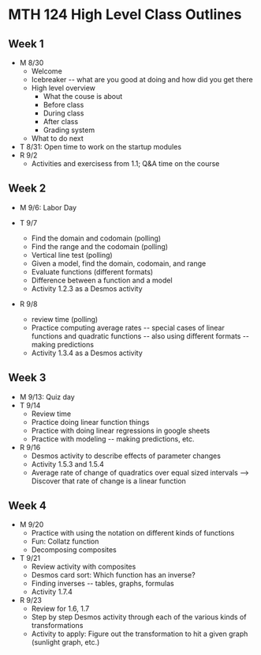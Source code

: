 # MTH 124 High Level Class Outlines

## Week 1

- M 8/30
  - Welcome 
  - Icebreaker -- what are you good at doing and how did you get there 
  - High level overview 
    - What the couse is about
    - Before class
    - During class
    - After class
    - Grading system
  - What to do next 
- T 8/31: Open time to work on the startup modules  
- R 9/2
  - Activities and exercisess from 1.1; Q&A time on the course 

## Week 2

- M 9/6: Labor Day 
- T 9/7
  - Find the domain and codomain (polling) 
  - Find the range and the codomain (polling) 
  - Vertical line test (polling) 
  - Given a model, find the domain, codomain, and range 
  - Evaluate functions (different formats) 
  - Difference between a function and a model 
  - Activity 1.2.3 as a Desmos activity 

- R 9/8
  - review time (polling) 
  - Practice computing average rates -- special cases of linear functions and quadratic functions -- also using different formats -- making predictions 
  - Activity 1.3.4 as a Desmos activity 

## Week 3

- M 9/13: Quiz day 
- T 9/14
  - Review time 
  - Practice doing linear function things 
  - Practice with doing linear regressions in google sheets
  - Practice with modeling -- making predictions, etc. 
- R 9/16
  - Desmos activity to describe effects of parameter changes 
  - Activity 1.5.3 and 1.5.4
  - Average rate of change of quadratics over equal sized intervals --> Discover that rate of change is a linear function

## Week 4

- M 9/20
  - Practice with using the notation on different kinds of functions
  - Fun: Collatz function 
  - Decomposing composites  
- T 9/21
  - Review activity with composites
  - Desmos card sort: Which function has an inverse?
  - Finding inverses -- tables, graphs, formulas 
  - Activity 1.7.4
- R 9/23
  - Review for 1.6, 1.7 
  - Step by step Desmos activity through each of the various kinds of transformations 
  - Activity to apply: Figure out the transformation to hit a given graph (sunlight graph, etc.) 
